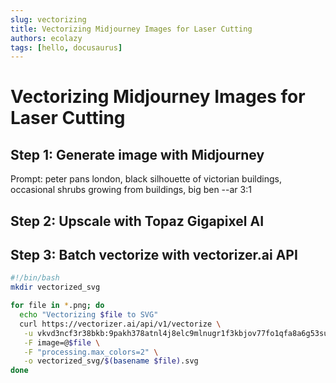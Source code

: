 ```yaml
---
slug: vectorizing
title: Vectorizing Midjourney Images for Laser Cutting
authors: ecolazy
tags: [hello, docusaurus]
---
```


# Vectorizing Midjourney Images for Laser Cutting
## Step 1: Generate image with Midjourney

Prompt: peter pans london, black silhouette of victorian buildings, occasional shrubs growing from buildings, big ben --ar 3:1

##  Step 2: Upscale with Topaz Gigapixel AI


##  Step 3: Batch vectorize with vectorizer.ai API
``` bash
#!/bin/bash
mkdir vectorized_svg

for file in *.png; do
  echo "Vectorizing $file to SVG"
  curl https://vectorizer.ai/api/v1/vectorize \
   -u vkvd3ncf3r38bkb:9pakh378atnl4j8elc9mlnugr1f3kbjov77fo1qfa8a6g53su5k0 \
   -F image=@$file \
   -F "processing.max_colors=2" \
   -o vectorized_svg/$(basename $file).svg
done


```


